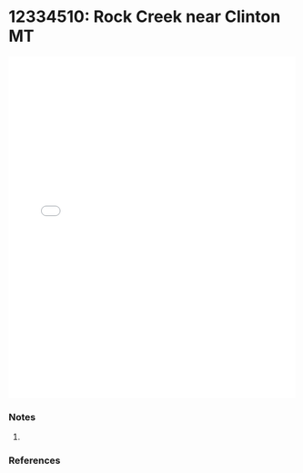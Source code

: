 # 12334510: Rock Creek near Clinton MT

<iframe src="/distribution_estimation/_static/stations/12334510_fdc.html" width="100%" height="600" frameborder="0"></iframe>

### Notes
1. 

### References

